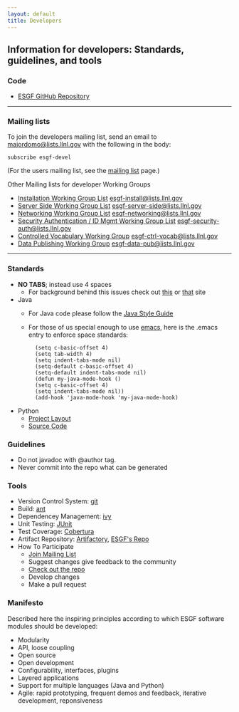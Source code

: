 ```yaml
---
layout: default 
title: Developers 
---
```


## Information for developers: Standards, guidelines, and tools

### Code

* [ESGF GitHub Repository](http://github.com/esgf)

----

### Mailing lists

To join the developers mailing list, send an email to
[majordomo@lists.llnl.gov][majordomo-devel] with the following in the body:

    subscribe esgf-devel	

(For the users mailing list, see the [mailing list] page.)

Other Mailing lists for developer Working Groups

   * [Installation Working Group List][majordomo-install] esgf-install@lists.llnl.gov
   * [Server Side Working Group List][majordomo-server-side] esgf-server-side@lists.llnl.gov
   * [Networking Working Group List][majordomo-networking] esgf-networking@lists.llnl.gov
   * [Security Authentication / ID Mgmt Working Group List][majordomo-security-auth] esgf-security-auth@lists.llnl.gov
   * [Controlled Vocabulary Working Group][majordomo-ctrl-vocab] esgf-ctrl-vocab@lists.llnl.gov
   * [Data Publishing Working Group][majordomo-data-pub] esgf-data-pub@lists.llnl.gov
   
----    

### Standards

* **NO TABS**; instead use 4 spaces
    * For background behind this issues check out [this][background1] or [that][background2] site
* Java
    * For Java code please follow the [Java Style Guide]
    * For those of us special enough to use [emacs], here is the .emacs entry to
    enforce space standards:

            (setq c-basic-offset 4)
            (setq tab-width 4)
            (setq indent-tabs-mode nil)
            (setq-default c-basic-offset 4)
            (setq-default indent-tabs-mode nil)
            (defun my-java-mode-hook ()
            (setq c-basic-offset 4)
            (setq indent-tabs-mode nil))
            (add-hook 'java-mode-hook 'my-java-mode-hook)

* Python
    * [Project Layout](#)
    * [Source Code](#)

### Guidelines

* Do not javadoc with @author tag.
* Never commit into the repo what can be generated

### Tools

* Version Control System: [git]
* Build: [ant]
* Dependencey Management: [ivy]
* Unit Testing: [JUnit]
* Test Coverage: [Cobertura]
* Artifact Repository: [Artifactory], [ESGF's Repo][esgf-repo]
* How To Participate
    * [Join Mailing List][mailinglist]
    * Suggest changes give feedback to the community
    * [Check out the repo][github]
    * Develop changes
    * Make a pull request

<a name="manifesto"></a>

### Manifesto

Described here the inspiring principles according to which ESGF software
modules should be developed:

* Modularity
* API, loose coupling
* Open source
* Open development
* Configurability, interfaces, plugins
* Layered applications
* Support for multiple languages (Java and Python)
* Agile: rapid prototyping, frequent demos and feedback, iterative development,
  reponsiveness

[background1]:      http://www.jwz.org/doc/tabs-vs-spaces.html
[background2]:      http://www.dansanderson.com/blog/2007/07/indenting-source-code-in-emacs.html
[java style guide]: http://www.oracle.com/technetwork/java/codeconv-138413.html
[emacs]:            http://www.gnu.org/software/emacs
[git]:              http://git-scm.com
[ant]:              http://ant.apache.org
[ivy]:              http://ant.apache.org/ivy
[junit]:            http://www.junit.org
[cobertura]:        http://cobertura.sourceforge.net
[artifactory]:      http://www.jfrog.org/products.php
[esgf-repo]:        http://esgf.org/artifactory/webapp/browserepo.html
[mailinglist]:      mailing-list.html
[github]:           http://www.github.com/ESGF
[majordomo-devel]:       mailto:esgf-devel@lists.llnl.gov
[majordomo-install]:     mailto:esgf-install@lists.llnl.gov
[majordomo-server-side]:     mailto:esgf-server-side@lists.llnl.gov
[majordomo-networking]:     mailto:esgf-networking@lists.llnl.gov
[majordomo-security-auth]:     mailto:esgf-security-auth@lists.llnl.gov
[majordomo-ctrl-vocab]:     mailto:esgf-ctrl-vocab@lists.llnl.gov
[majordomo-data-pub]:     mailto:esgf-data-pub@lists.llnl.gov
[mailing list]:     mailing-list.html

